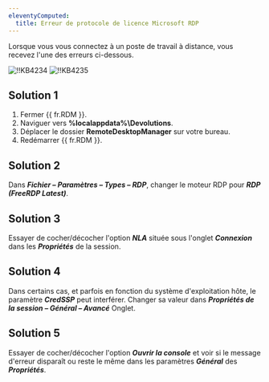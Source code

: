 ```yaml
---
eleventyComputed:
  title: Erreur de protocole de licence Microsoft RDP
---
```

Lorsque vous vous connectez à un poste de travail à distance, vous recevez l'une des erreurs ci-dessous.

![!!KB4234](https://cdnweb.devolutions.net/docs/docs_en_kb_KB4234.png)
![!!KB4235](https://cdnweb.devolutions.net/docs/docs_en_kb_KB4235.png)

## Solution 1

1. Fermer {{ fr.RDM }}.
1. Naviguer vers **%localappdata%\Devolutions**.
1. Déplacer le dossier **RemoteDesktopManager** sur votre bureau.
1. Redémarrer {{ fr.RDM }}.

## Solution 2

Dans ***Fichier – Paramètres – Types – RDP***, changer le moteur RDP pour ***RDP (FreeRDP Latest)***.

## Solution 3

Essayer de cocher/décocher l'option ***NLA*** située sous l'onglet ***Connexion*** dans les ***Propriétés*** de la session.

## Solution 4

Dans certains cas, et parfois en fonction du système d'exploitation hôte, le paramètre ***CredSSP*** peut interférer. Changer sa valeur dans ***Propriétés de la session – Général – Avancé*** Onglet.

## Solution 5

Essayer de cocher/décocher l'option ***Ouvrir la console*** et voir si le message d'erreur disparaît ou reste le même dans les paramètres ***Général*** des ***Propriétés***.
